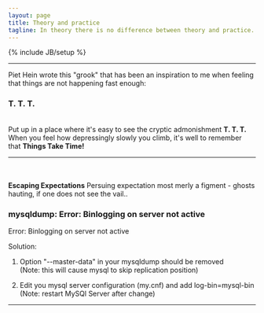 ```yaml
---
layout: page
title: Theory and practice
tagline: In theory there is no difference between theory and practice. In practice there is.
---
```

{% include JB/setup %}

<hr>
Piet Hein wrote this "grook" that has been an inspiration to me when 
feeling that things are not happening fast enough:

<h3>T. T. T.</h3>
<br>
Put up in a place
where it's easy to see
the cryptic admonishment
<b>T. T. T.</b>
<br>
When you feel how depressingly
slowly you climb,
it's well to remember that
<b>Things Take Time!</b>

<hr>
<br>
<br>
<b>Escaping Expectations</b>
Persuing expectation most merly a figment - ghosts hauting, if one does not see the vail..
 

<h3>mysqldump: Error: Binlogging on server not active</h3>

Error: Binlogging on server not active
<p>Solution:</p> 

1) Option "--master-data" in your mysqldump should be removed
<br>(Note: this will cause mysql to skip replication position)

2) Edit you mysql server configuration (my.cnf) and add log-bin=mysql-bin
<br>(Note: restart MySQl Server after change)

<hr>
